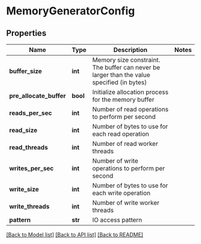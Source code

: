 # MemoryGeneratorConfig

## Properties
Name | Type | Description | Notes
------------ | ------------- | ------------- | -------------
**buffer_size** | **int** | Memory size constraint. The buffer can never be larger than the value specified (in bytes) | 
**pre_allocate_buffer** | **bool** | Initialize allocation process for the memory buffer | 
**reads_per_sec** | **int** | Number of read operations to perform per second | 
**read_size** | **int** | Number of bytes to use for each read operation | 
**read_threads** | **int** | Number of read worker threads | 
**writes_per_sec** | **int** | Number of write operations to perform per second | 
**write_size** | **int** | Number of bytes to use for each write operation | 
**write_threads** | **int** | Number of write worker threads | 
**pattern** | **str** | IO access pattern | 

[[Back to Model list]](../README.md#documentation-for-models) [[Back to API list]](../README.md#documentation-for-api-endpoints) [[Back to README]](../README.md)


